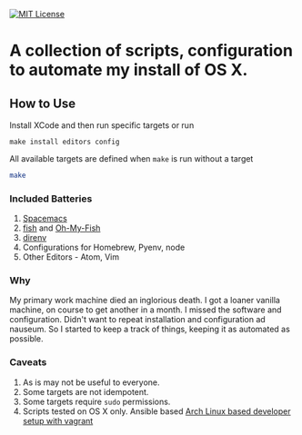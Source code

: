 [![MIT License](https://img.shields.io/badge/license-MIT-007EC7.svg?style=flat-square)](/LICENSE)

# A collection of scripts, configuration to automate my install of OS X.

## How to Use

Install XCode and then run specific targets or run

```
make install editors config
```

All available targets are defined when `make` is run without a target

```bash
make
```

### Included Batteries

1. [Spacemacs](https://github.com/syl20bnr/spacemacs)
2. [fish](http://fishshell.com/) and [Oh-My-Fish](https://github.com/oh-my-fish/oh-my-fish)
3. [direnv](http://direnv.net/)
4. Configurations for Homebrew, Pyenv, node
5. Other Editors - Atom, Vim

### Why

My primary work machine died an inglorious death.
I got a loaner vanilla machine, on course to get another in a month.
I missed the software and configuration.
Didn't want to repeat installation and configuration ad nauseum.
So I started to keep a track of things, keeping it as automated as possible.

### Caveats

1. As is may not be useful to everyone.
2. Some targets are not idempotent.
2. Some targets require `sudo` permissions.
2. Scripts tested on OS X only. Ansible based [Arch Linux based developer setup with vagrant](https://github.com/rajatvig/ansible-osx)
